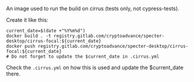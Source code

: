 An image used to run the build on cirrus (tests only, not cypress-tests).

Create it like this:

```
current_date=$(date +"%Y%m%d")
docker build . -t registry.gitlab.com/cryptoadvance/specter-desktop/cirrus-focal:${current_date}
docker push registry.gitlab.com/cryptoadvance/specter-desktop/cirrus-focal:${current_date}
# Do not forget to update the $current_date in .cirrus.yml
```

Check the `.cirrus.yml` on how this is used and update the $current_date there.